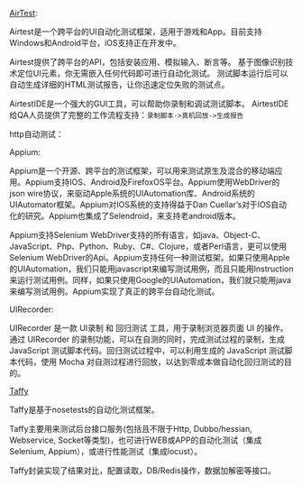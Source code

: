 [AirTest](airtest.netease.com):

Airtest是一个跨平台的UI自动化测试框架，适用于游戏和App。目前支持Windows和Android平台，iOS支持正在开发中。

Airtest提供了跨平台的API，包括安装应用、模拟输入、断言等。 基于图像识别技术定位UI元素，你无需嵌入任何代码即可进行自动化测试。 测试脚本运行后可以自动生成详细的HTML测试报告，让你迅速定位失败的测试点。

AirtestIDE是一个强大的GUI工具，可以帮助你录制和调试测试脚本。 AirtestIDE给QA人员提供了完整的工作流程支持：`录制脚本->真机回放->生成报告`



http自动测试：

Appium:

Appium是一个开源、跨平台的测试框架，可以用来测试原生及混合的移动端应用。Appium支持IOS、Android及FirefoxOS平台。Appium使用WebDriver的json wire协议，来驱动Apple系统的UIAutomation库、Android系统的UIAutomator框架。Appium对IOS系统的支持得益于Dan Cuellar’s对于IOS自动化的研究。Appium也集成了Selendroid，来支持老android版本。

Appium支持Selenium WebDriver支持的所有语言，如java、Object-C、JavaScript、Php、Python、Ruby、C#、Clojure，或者Perl语言，更可以使用Selenium WebDriver的Api。Appium支持任何一种测试框架。如果只使用Apple的UIAutomation，我们只能用javascript来编写测试用例，而且只能用Instruction来运行测试用例。同样，如果只使用Google的UIAutomation，我们就只能用java来编写测试用例。Appium实现了真正的跨平台自动化测试。

UIRecorder:

UIRecorder 是一款 UI录制 和 回归测试 工具，用于录制浏览器页面 UI 的操作。通过 UIRecorder 的录制功能，可以在自测的同时，完成测试过程的录制，生成 JavaScript 测试脚本代码。回归测试过程中，可以利用生成的 JavaScript 测试脚本代码，使用 Mocha 对自测过程进行回放，以达到零成本做自动化回归测试的目的。



[Taffy](https://github.com/lovesoo/Taffy)

Taffy是基于nosetests的自动化测试框架。

Taffy主要用来测试后台接口服务(包括且不限于Http, Dubbo/hessian, Webservice, Socket等类型)，也可进行WEB或APP的自动化测试（集成Selenium, Appium），或进行性能测试（集成locust）。

Taffy封装实现了结果对比，配置读取，DB/Redis操作，数据加解密等接口。